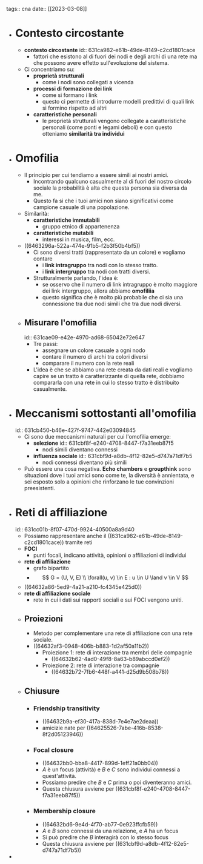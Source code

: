 tags:: cna
date:: [[2023-03-08]]

- # Contesto circostante
	- **contesto circostante**
	  id:: 631ca982-e61b-49de-8149-c2cd1801cace
		- fattori che esistono al di fuori dei nodi e degli archi di una rete ma che possono avere effetto sull'evoluzione del sistema.
	- Ci concentriamo su:
		- **proprietà strutturali**
			- come i nodi sono collegati a vicenda
		- **processi di formazione dei link**
			- come si formano i link
			- questo ci permette di introdurre modelli predittivi di quali link si formino rispetto ad altri
		- **caratteristiche personali**
			- le proprietà strutturali vengono collegate a caratteristiche personali (come ponti e legami deboli) e con questo otteniamo **similarità tra individui**
- # Omofilia
	- Il principio per cui tendiamo a essere simili ai nostri amici.
		- Incontrando qualcuno casualmente al di fuori del nostro circolo sociale la probabilità è alta che questa persona sia diversa da me.
		- Questo fa sì che i tuoi amici non siano significativi come campione casuale di una popolazione.
	- Similarità:
		- **caratteristiche immutabili**
			- gruppo etnico di appartenenza
		- **caratteristiche mutabili**
			- interessi in musica, film, ecc.
	- ((6463296a-522a-474e-91b5-f2b3f50b4bf5))
		- Ci sono diversi tratti (rappresentato da un colore) e vogliamo contare
			- i **link intragruppo** tra nodi con lo stesso tratto.
			- i **link intergruppo** tra nodi con tratti diversi.
		- Strutturalmente parlando, l'idea è:
			- se osservo che il numero di link intragruppo è molto maggiore dei link intergruppo, allora abbiamo **omofiliia**
			- questo significa che è molto più probabile che ci sia una connessione tra due nodi simili che tra due nodi diversi.
	- ## Misurare l'omofilia
	  id:: 631cae09-e42e-4970-ad68-65042e72e647
		- Tre passi:
			- assegnare un colore casuale a ogni nodo
			- contare il numero di archi tra colori diversi
			- comparare il numero con la rete reali
		- L'idea è che se abbiamo una rete creata da dati reali e vogliamo capire se un tratto è caratterizzante di quella rete, dobbiamo compararla con una rete in cui lo stesso tratto è distribuito casualmente.
- # Meccanismi sottostanti all'omofilia
  id:: 631cb450-b46e-427f-9747-442e03094845
	- Ci sono due meccanismi naturali per cui l'omofilia emerge:
		- **selezione**
		  id:: 631cbf8f-e240-4708-8447-f7a31eeb87f5
			- nodi simili diventano connessi
		- **influenza sociale**
		  id:: 631cbf9d-a8db-4f12-82e5-d747a71df7b5
			- nodi connessi diventano più simili
	- Può essere una cosa negativa. **Echo chambers** e **groupthink** sono situazioni dove i tuoi amici sono come te, la diversità è annientata, e sei esposto solo a opinioni che rinforzano le tue convinzioni preesistenti.
- # Reti di affiliazione
  id:: 631cc01b-8f07-470d-9924-40500a8a9d40
	- Possiamo rappresentare anche il ((631ca982-e61b-49de-8149-c2cd1801cace)) tramite reti
	- **FOCI**
		- punti focali, indicano attività, opinioni o affiliazioni di individui
	- **rete di affiliazione**
		- grafo bipartito
		- $$
		  G = (U, V, E) \\
		  \forall(u, v) \in E : u \in U \land v \in V
		  $$
	- ((64632a86-5ed9-4a21-a210-fc4345e425d0))
	- **rete di affiliazione sociale**
		- rete in cui i dati sui rapporti sociali e sui FOCI vengono uniti.
	- ## Proiezioni
		- Metodo per complementare una rete di affiliazione con una rete sociale.
		- ((64632af3-0948-406b-b883-1d2af50a11b2))
			- Proiezione 1: rete di interazione tra membri delle compagnie
				- ((64632b62-4ad0-49f8-8a63-b89abccd0ef2))
			- Proiezione 2: rete di interazione tra compagnie
				- ((64632b72-7fb6-448f-a441-d25d9b508b78))
	- ## Chiusure
		- ### Friendship transitivity
			- ((64632b9a-ef30-417a-838d-7e4e7ae2deaa))
			- amicizie nate per ((64625526-7abe-416b-8538-8f2d05123946))
		- ### Focal closure
			- ((64632bb0-bba8-4417-899d-1eff21a0bb04))
			- $A$ è un focus (attività) e $B$ e $C$ sono individui connessi a quest'attività.
			- Possiamo predire che $B$ e $C$ prima o poi diventeranno amici.
			- Questa chiusura avviene per ((631cbf8f-e240-4708-8447-f7a31eeb87f5))
		- ### Membership closure
			- ((64632bd6-9e4d-4f70-ab77-0e923ffcfb59))
			- $A$ e $B$ sono connessi da una relazione, e $A$ ha un focus
			- Si può predire che $B$ interagirà con lo stesso focus
			- Questa chiusura avviene per ((631cbf9d-a8db-4f12-82e5-d747a71df7b5))
-